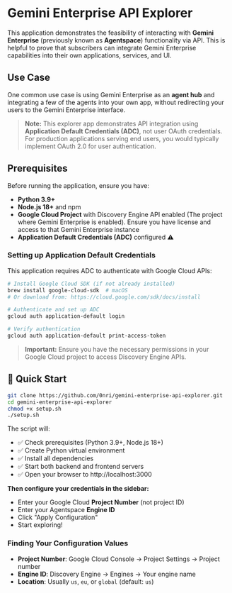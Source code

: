 # Gemini Enterprise API Explorer

This application demonstrates the feasibility of interacting with **Gemini Enterprise** (previously known as **Agentspace**) functionality via API. This is helpful to prove that subscribers can integrate Gemini Enterprise capabilities into their own applications, services, and UI.

## Use Case

One common use case is using Gemini Enterprise as an **agent hub** and integrating a few of the agents into your own app, without redirecting your users to the Gemini Enterprise interface. 

> **Note:** This explorer app demonstrates API integration using **Application Default Credentials (ADC)**, not user OAuth credentials. For production applications serving end users, you would typically implement OAuth 2.0 for user authentication.

## Prerequisites

Before running the application, ensure you have:

- **Python 3.9+** 
- **Node.js 18+** and npm 
- **Google Cloud Project** with Discovery Engine API enabled (The project where Gemini Enterprise is enabled).  Ensure you have license and access to that Gemini Enterprise instance
- **Application Default Credentials (ADC)** configured ⚠️

### Setting up Application Default Credentials

This application requires ADC to authenticate with Google Cloud APIs:

```bash
# Install Google Cloud SDK (if not already installed)
brew install google-cloud-sdk  # macOS
# Or download from: https://cloud.google.com/sdk/docs/install

# Authenticate and set up ADC
gcloud auth application-default login

# Verify authentication
gcloud auth application-default print-access-token
```

> **Important:** Ensure you have the necessary permissions in your Google Cloud project to access Discovery Engine APIs.

## 🚀 Quick Start

```bash
git clone https://github.com/0nri/gemini-enterprise-api-explorer.git
cd gemini-enterprise-api-explorer
chmod +x setup.sh
./setup.sh
```

The script will:
- ✅ Check prerequisites (Python 3.9+, Node.js 18+)
- ✅ Create Python virtual environment
- ✅ Install all dependencies
- ✅ Start both backend and frontend servers
- ✅ Open your browser to http://localhost:3000

**Then configure your credentials in the sidebar:**
- Enter your Google Cloud **Project Number** (not project ID)
- Enter your Agentspace **Engine ID**
- Click "Apply Configuration"
- Start exploring!

### Finding Your Configuration Values

- **Project Number**: Google Cloud Console → Project Settings → Project number
- **Engine ID**: Discovery Engine → Engines → Your engine name
- **Location**: Usually `us`, `eu`, or `global` (default: `us`)


